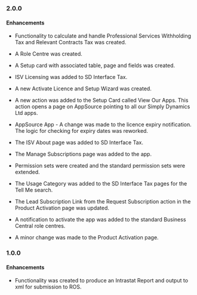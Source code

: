### 2.0.0

#### Enhancements

- Functionality to calculate and handle Professional Services Withholding Tax and Relevant Contracts Tax was created.

- A Role Centre was created.

- A Setup card with associated table, page and fields was created.

- ISV Licensing was added to SD Interface Tax.

- A new Activate Licence and Setup Wizard was created.

- A new action was added to the Setup Card called View Our Apps. This action opens a page on AppSource pointing to all our Simply Dynamics Ltd apps.

- AppSource App - A change was made to the licence expiry notification. The logic for checking for expiry dates was reworked.

- The ISV About page was added to SD Interface Tax.

- The Manage Subscriptions page was added to the app.

- Permission sets were created and the standard permission sets were extended.

- The Usage Category was added to the SD Interface Tax pages for the Tell Me search.

- The Lead Subscription Link from the Request Subscription action in the Product Activation page was updated.

- A notification to activate the app was added to the standard Business Central role centres.

- A minor change was made to the Product Activation page.


### 1.0.0

#### Enhancements

- Functionality was created to produce an Intrastat Report and output to xml for submission to ROS.



